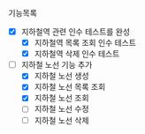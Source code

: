 기능목록
- [x] 지하철역 관련 인수 테스트를 완성
  - [x] 지하철역 목록 조회 인수 테스트
  - [x] 지하철역 삭제 인수 테스트
- [ ] 지하철 노선 기능 추가
  - [x] 지하철 노선 생성
  - [x] 지하철 노선 목록 조회
  - [x] 지하철 노선 조회
  - [ ] 지하철 노선 수정
  - [ ] 지하철 노선 삭제
